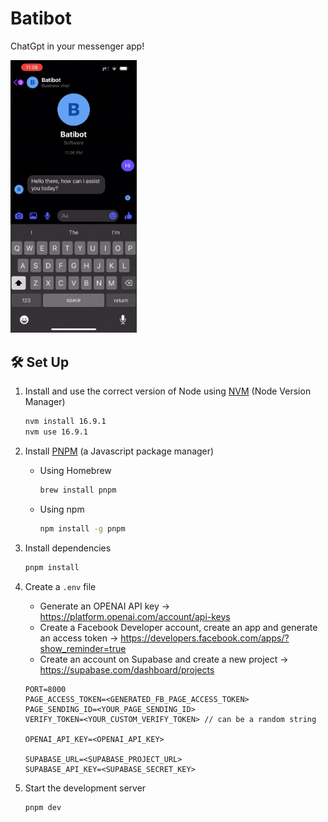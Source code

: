 # Batibot

ChatGpt in your messenger app!

<!-- ![Demo](https://raw.githubusercontent.com/zomeru/Batibot/main/assets/IMG-0019.GIF) -->
<img src="https://raw.githubusercontent.com/zomeru/Batibot/main/assets/IMG-0019.GIF" width="40%" height="40%">

## 🛠 Set Up

1. Install and use the correct version of Node using [NVM](https://github.com/nvm-sh/nvm) (Node Version Manager)

   ```sh
   nvm install 16.9.1
   nvm use 16.9.1
   ```

2. Install [PNPM](https://pnpm.io/) (a Javascript package manager)

   - Using Homebrew
     ```sh
     brew install pnpm
     ```
   - Using npm
     ```sh
     npm install -g pnpm
     ```

3. Install dependencies

   ```sh
   pnpm install
   ```

4. Create a `.env` file

   - Generate an OPENAI API key -> https://platform.openai.com/account/api-keys
   - Create a Facebook Developer account, create an app and generate an access token -> https://developers.facebook.com/apps/?show_reminder=true
   - Create an account on Supabase and create a new project -> https://supabase.com/dashboard/projects

   ```
   PORT=8000
   PAGE_ACCESS_TOKEN=<GENERATED_FB_PAGE_ACCESS_TOKEN>
   PAGE_SENDING_ID=<YOUR_PAGE_SENDING_ID>
   VERIFY_TOKEN=<YOUR_CUSTOM_VERIFY_TOKEN> // can be a random string

   OPENAI_API_KEY=<OPENAI_API_KEY>

   SUPABASE_URL=<SUPABASE_PROJECT_URL>
   SUPABASE_API_KEY=<SUPABASE_SECRET_KEY>
   ```

5. Start the development server

   ```sh
   pnpm dev
   ```

